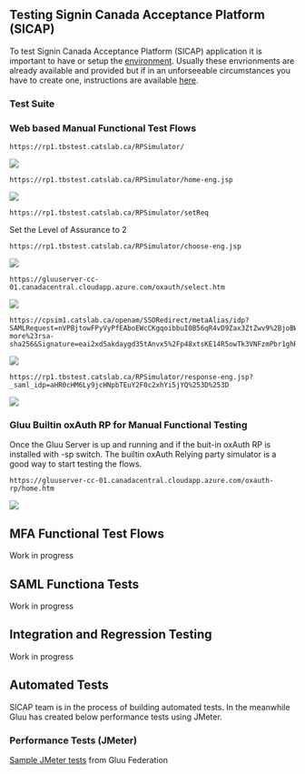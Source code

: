 ## Testing Signin Canada Acceptance Platform (SICAP)
To test Signin Canada Acceptance Platform (SICAP) application it is important to have or setup the [environment](../environment/README.md). Usually these envrionments are already available and provided but if in an unforseeable circumstances you have to create one, instructions are available [here](../environment/README.md). 

### Test Suite 

### Web based Manual Functional Test Flows

```
https://rp1.tbstest.catslab.ca/RPSimulator/
```
![](images/lang-select.png)
```
https://rp1.tbstest.catslab.ca/RPSimulator/home-eng.jsp
```
![](images/RP-LandingPage.png)
```
https://rp1.tbstest.catslab.ca/RPSimulator/setReq
```
Set the Level of Assurance to 2
```
https://rp1.tbstest.catslab.ca/RPSimulator/choose-eng.jsp
```
![](images/CSP-chooser.png)

```
https://gluuserver-cc-01.canadacentral.cloudapp.azure.com/oxauth/select.htm
```
![](images/CBS-chooser-page.png)

```
https://cpsim1.catslab.ca/openam/SSORedirect/metaAlias/idp?SAMLRequest=nVPBjtowFPyVyPfEAboEWcCKgqoibbuI0B56qR4vD9Zax3ZtZwv9%2BjoBWg4tB06R%2FMZvxjOT8eOhVskbOS%2BNnrBelrPH6dhDrayYNeFFr%2BlHQz4kEaa96AYT1jgtDHjphYaavAgoytmnJ9HPcmGdCQaNYslyMWHfC9oh0giK4UO%2FqAqoihGw5OuFMN6IQO8bWmofQId4lPfzNB%2BkvdGmNxTvhmJQZIPhwzeWrM6r30tdSb2%2FrWN7AnnxcbNZpavncsOSRXyJ1BA66pcQrBeco%2FWy7mUIwSvYxi83luI%2BXpbPa6qkIwy8pgAzJcFzWVmWfDAOqfNnwoJriCUz78m1i%2BdG%2B6YmV5J7k0hf1k9%2FqfaqaSIs2p0ipnlLqqECJB0cqAyVaSqwNoNfjaMMTc0teG%2BNCxwiGW%2Ft53t8pSNHUGoL%2BMpOaYnOQ3cV02134CKXTe8WN%2BZXzJfSfI5Uy8XKKInHe0oTna0h3Ea3J7JKdx1U2LZLPkSZMQWlzM%2B5Iwh0DoZfhJ2LTFUXW0wp0OGuWs9NbcFJ33aIDoDhEsH14rmKDq9pd08gLWyPKYLA4zam0UbfzhsHGkkoA%2F2z9f9inJ5m%2F3nwn%2Bn1zz39DQ%3D%3D&SigAlg=http%3A%2F%2Fwww.w3.org%2F2001%2F04%2Fxmldsig-more%23rsa-sha256&Signature=eai2xd5akdaygd35tAnvx5%2Fp48xtsKE14R5owTk3VNFzmPbr1ghRfrNRSxBF067g07w8cQz5oDBUGOpvdP1OqzDC%2BJNwTPL8wunP%2BuZ%2BngfnhOrDWBytbiTtauvQh8JLRVGMbPe754vNqII2ywpKWOeCmwVx5kxuIU4pYx1h7QhlZPwOoUoaZunS%2F3OLx9tmPXl0XsmOuANB3r8RAn%2BSQ7k3WyHfzRwAaLjBtNt9ttCmUEVoDTZfKZpx2ReuFlKXYypTXd1mK3I0WI1k8FJwRulqKEelxh%2FioDmh5%2BoReNUzao8YDBu9FnrcIFI1ForMXM4OoQwdQ2VH0WDP0BIzFQ%3D%3D
```
![](images/IDP-sim.png)

```
https://rp1.tbstest.catslab.ca/RPSimulator/response-eng.jsp?_saml_idp=aHR0cHM6Ly9jcHNpbTEuY2F0c2xhYi5jYQ%253D%253D
```
![](images/AuthenticationResponse.png)

### Gluu Builtin oxAuth RP for Manual Functional Testing
Once the Gluu Server is up and running and if the buit-in oxAuth RP is installed with -sp switch. The builtin oxAuth Relying party simulator is a good way to start testing the flows. 
```
https://gluuserver-cc-01.canadacentral.cloudapp.azure.com/oxauth-rp/home.htm
```
![](images/oxAuthRP.png)

## MFA Functional Test Flows 
Work in progress

## SAML Functiona Tests
Work in progress

## Integration and Regression Testing
Work in progress

## Automated Tests
SICAP team is in the process of building automated tests. In the meanwhile Gluu has created below performance tests using JMeter. 

### Performance Tests (JMeter)
[Sample JMeter tests](https://github.com/GluuFederation/oxAuth/tree/master/jmeter/test) from Gluu Federation 
